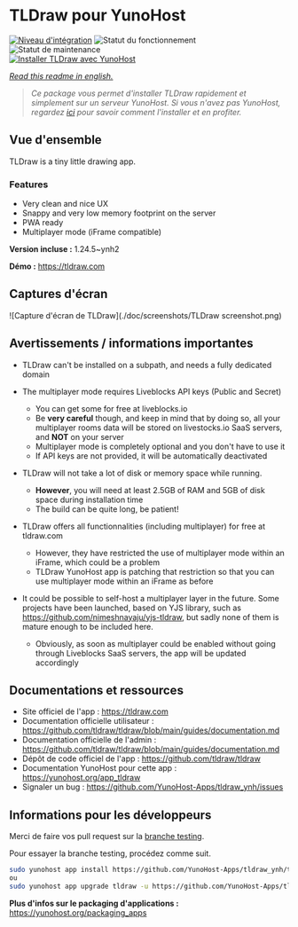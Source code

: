 <!--
N.B.: This README was automatically generated by https://github.com/YunoHost/apps/tree/master/tools/README-generator
It shall NOT be edited by hand.
-->

# TLDraw pour YunoHost

[![Niveau d'intégration](https://dash.yunohost.org/integration/tldraw.svg)](https://dash.yunohost.org/appci/app/tldraw) ![Statut du fonctionnement](https://ci-apps.yunohost.org/ci/badges/tldraw.status.svg) ![Statut de maintenance](https://ci-apps.yunohost.org/ci/badges/tldraw.maintain.svg)  
[![Installer TLDraw avec YunoHost](https://install-app.yunohost.org/install-with-yunohost.svg)](https://install-app.yunohost.org/?app=tldraw)

*[Read this readme in english.](./README.md)*

> *Ce package vous permet d'installer TLDraw rapidement et simplement sur un serveur YunoHost.
Si vous n'avez pas YunoHost, regardez [ici](https://yunohost.org/#/install) pour savoir comment l'installer et en profiter.*

## Vue d'ensemble

TLDraw is a tiny little drawing app.

### Features

- Very clean and nice UX
- Snappy and very low memory footprint on the server
- PWA ready
- Multiplayer mode (iFrame compatible)


**Version incluse :** 1.24.5~ynh2


**Démo :** https://tldraw.com

## Captures d'écran

![Capture d'écran de TLDraw](./doc/screenshots/TLDraw screenshot.png)

## Avertissements / informations importantes

* TLDraw can't be installed on a subpath, and needs a fully dedicated domain

* The multiplayer mode requires Liveblocks API keys (Public and Secret)
    * You can get some for free at liveblocks.io
    * Be **very careful** though, and keep in mind that by doing so, all your multiplayer rooms data will be stored on livestocks.io SaaS servers, and **NOT** on your server
    * Multiplayer mode is completely optional and you don't have to use it
    * If API keys are not provided, it will be automatically deactivated

* TLDraw will not take a lot of disk or memory space while running.
    * **However**, you will need at least 2.5GB of RAM and 5GB of disk space during installation time
    * The build can be quite long, be patient!

* TLDraw offers all functionnalities (including multiplayer) for free at tldraw.com
    * However, they have restricted the use of multiplayer mode within an iFrame, which could be a problem
    * TLDraw YunoHost app is patching that restriction so that you can use multiplayer mode within an iFrame as before

* It could be possible to self-host a multiplayer layer in the future. Some projects have been launched, based on YJS library, such as https://github.com/nimeshnayaju/yjs-tldraw, but sadly none of them is mature enough to be included here.
    * Obviously, as soon as multiplayer could be enabled without going through Liveblocks SaaS servers, the app will be updated accordingly
## Documentations et ressources

* Site officiel de l'app : <https://tldraw.com>
* Documentation officielle utilisateur : <https://github.com/tldraw/tldraw/blob/main/guides/documentation.md>
* Documentation officielle de l'admin : <https://github.com/tldraw/tldraw/blob/main/guides/documentation.md>
* Dépôt de code officiel de l'app : <https://github.com/tldraw/tldraw>
* Documentation YunoHost pour cette app : <https://yunohost.org/app_tldraw>
* Signaler un bug : <https://github.com/YunoHost-Apps/tldraw_ynh/issues>

## Informations pour les développeurs

Merci de faire vos pull request sur la [branche testing](https://github.com/YunoHost-Apps/tldraw_ynh/tree/testing).

Pour essayer la branche testing, procédez comme suit.

``` bash
sudo yunohost app install https://github.com/YunoHost-Apps/tldraw_ynh/tree/testing --debug
ou
sudo yunohost app upgrade tldraw -u https://github.com/YunoHost-Apps/tldraw_ynh/tree/testing --debug
```

**Plus d'infos sur le packaging d'applications :** <https://yunohost.org/packaging_apps>
